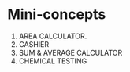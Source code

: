# Mini-concepts
  1. AREA CALCULATOR.
  2. CASHIER
  3. SUM & AVERAGE CALCULATOR
  4. CHEMICAL TESTING
